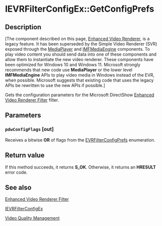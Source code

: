 # IEVRFilterConfigEx::GetConfigPrefs

## Description

[The component described on this page, [Enhanced Video Renderer](https://learn.microsoft.com/windows/win32/medfound/enhanced-video-renderer), is a legacy feature. It has been superseded by the Simple Video Renderer (SVR) exposed through the [MediaPlayer](https://learn.microsoft.com/uwp/api/windows.media.playback.mediaplayer) and [IMFMediaEngine](https://learn.microsoft.com/windows/win32/api/mfmediaengine/nn-mfmediaengine-imfmediaengine) components. To play video content you should send data into one of these components and allow them to instantiate the new video renderer. These components have been optimized for Windows 10 and Windows 11. Microsoft strongly recommends that new code use **MediaPlayer** or the lower level **IMFMediaEngine** APIs to play video media in Windows instead of the EVR, when possible. Microsoft suggests that existing code that uses the legacy APIs be rewritten to use the new APIs if possible.]

Gets the configuration parameters for the Microsoft DirectShow [Enhanced Video Renderer Filter](https://learn.microsoft.com/windows/desktop/DirectShow/enhanced-video-renderer-filter) filter.

## Parameters

### `pdwConfigFlags` [out]

Receives a bitwise **OR** of flags from the [EVRFilterConfigPrefs](https://learn.microsoft.com/windows/win32/api/evr/ne-evr-evrfilterconfigprefs) enumeration.

## Return value

If this method succeeds, it returns **S_OK**. Otherwise, it returns an **HRESULT** error code.

## See also

[Enhanced Video Renderer Filter](https://learn.microsoft.com/windows/desktop/DirectShow/enhanced-video-renderer-filter)

[IEVRFilterConfigEx](https://learn.microsoft.com/windows/desktop/api/evr/nn-evr-ievrfilterconfigex)

[Video Quality Management](https://learn.microsoft.com/windows/desktop/medfound/video-quality-management)